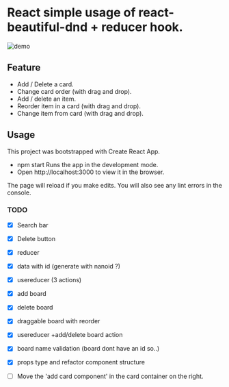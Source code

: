 # React simple usage of react-beautiful-dnd + reducer hook.

![demo](https://i.gyazo.com/6db7cb10335042ed645e02d30f252667.png)

## Feature 
- Add / Delete a card.
- Change card order (with drag and drop).
- Add / delete an item.
- Reorder item in a card (with drag and drop).
- Change item from card (with drag and drop).

## Usage

This project was bootstrapped with Create React App.
- npm start
Runs the app in the development mode.
- Open http://localhost:3000 to view it in the browser.

The page will reload if you make edits.
You will also see any lint errors in the console.

### TODO

* [x] Search bar
* [x] Delete button
* [x] reducer
* [x] data with id (generate with nanoid ?)
* [x] usereducer (3 actions)
* [x] add board
* [x] delete board
* [x] draggable board with reorder
* [x] usereducer +add/delete board action
* [x] board name validation (board dont have an id so..)
* [x] props type and refactor component structure
* [ ] Move the 'add card component' in the card container on the right.


